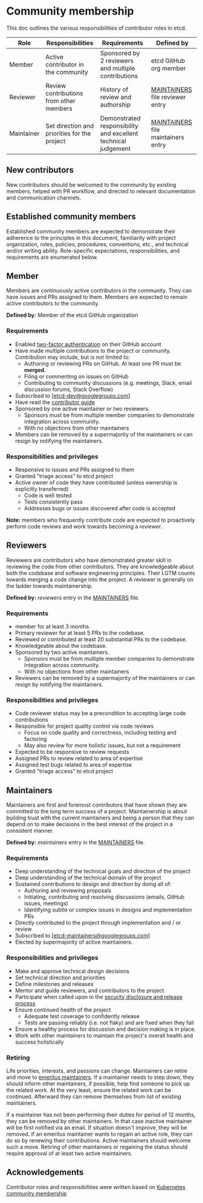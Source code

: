 # Community membership

This doc outlines the various responsibilities of contributor roles in etcd. 

| Role       | Responsibilities                             | Requirements                                                  | Defined by                           |
|------------|----------------------------------------------|---------------------------------------------------------------|--------------------------------------|
| Member     | Active contributor in the community          | Sponsored by 2 reviewers and multiple contributions           | etcd GitHub org member               |
| Reviewer   | Review contributions from other members      | History of review and authorship                              | [MAINTAINERS] file reviewer entry    |
| Maintainer | Set direction and priorities for the project | Demonstrated responsibility and excellent technical judgement | [MAINTAINERS] file maintainers entry |

## New contributors

New contributors should be welcomed to the community by existing members,
helped with PR workflow, and directed to relevant documentation and
communication channels.

## Established community members

Established community members are expected to demonstrate their adherence to the
principles in this document, familiarity with project organization, roles,
policies, procedures, conventions, etc., and technical and/or writing ability.
Role-specific expectations, responsibilities, and requirements are enumerated
below.

## Member

Members are continuously active contributors in the community.  They can have
issues and PRs assigned to them. Members are expected to remain active 
contributors to the community.

**Defined by:** Member of the etcd GitHub organization

### Requirements

- Enabled [two-factor authentication] on their GitHub account
- Have made multiple contributions to the project or community.  Contribution may include, but is not limited to:
    - Authoring or reviewing PRs on GitHub. At least one PR must be **merged**.
    - Filing or commenting on issues on GitHub
    - Contributing to community discussions (e.g. meetings, Slack, email discussion
      forums, Stack Overflow)
- Subscribed to [etcd-dev@googlegroups.com]
- Have read the [contributor guide]
- Sponsored by one active maintainer or two reviewers.
    - Sponsors must be from multiple member companies to demonstrate integration across community.
    - With no objections from other maintainers
- Members can be removed by a supermajority of the maintainers or can resign by notifying
  the maintainers.

### Responsibilities and privileges

- Responsive to issues and PRs assigned to them
- Granted "triage access" to etcd project
- Active owner of code they have contributed (unless ownership is explicitly transferred)
    - Code is well tested
    - Tests consistently pass
    - Addresses bugs or issues discovered after code is accepted

**Note:** members who frequently contribute code are expected to proactively
perform code reviews and work towards becoming a *reviewer*.

## Reviewers

Reviewers are contributors who have demonstrated greater skill in
reviewing the code from other contributors. They are knowledgeable about both 
the codebase and software engineering principles. Their LGTM counts towards
merging a code change into the project. A reviewer is generally on the ladder towards
maintainership. 

**Defined by:** *reviewers* entry in the [MAINTAINERS] file.

### Requirements

- member for at least 3 months.
- Primary reviewer for at least 5 PRs to the codebase.
- Reviewed or contributed at least 20 substantial PRs to the codebase.
- Knowledgeable about the codebase.
- Sponsored by two active maintainers.
    - Sponsors must be from multiple member companies to demonstrate integration across community.
    - With no objections from other maintainers
- Reviewers can be removed by a supermajority of the maintainers or can resign by notifying
  the maintainers.

### Responsibilities and privileges

- Code reviewer status may be a precondition to accepting large code contributions
- Responsible for project quality control via code reviews
    - Focus on code quality and correctness, including testing and factoring
    - May also review for more holistic issues, but not a requirement
- Expected to be responsive to review requests
- Assigned PRs to review related to area of expertise
- Assigned test bugs related to area of expertise
- Granted "triage access" to etcd project

## Maintainers

Maintainers are first and foremost contributors that have shown they
are committed to the long term success of a project. Maintainership is about building
trust with the current maintainers and being a person that they can
depend on to make decisions in the best interest of the project in a consistent manner.

**Defined by:** *maintainers* entry in the [MAINTAINERS] file.

### Requirements

- Deep understanding of the technical goals and direction of the project
- Deep understanding of the technical domain of the project
- Sustained contributions to design and direction by doing all of:
    - Authoring and reviewing proposals
    - Initiating, contributing and resolving discussions (emails, GitHub issues, meetings)
    - Identifying subtle or complex issues in designs and implementation PRs
- Directly contributed to the project through implementation and / or review
- Subscribed to [etcd-maintainers@googlegroups.com]
- Elected by supermajority of active maintainers.

### Responsibilities and privileges

- Make and approve technical design decisions
- Set technical direction and priorities
- Define milestones and releases
- Mentor and guide reviewers, and contributors to the project.
- Participate when called upon in the [security disclosure and release process]
- Ensure continued health of the project
    - Adequate test coverage to confidently release
    - Tests are passing reliably (i.e. not flaky) and are fixed when they fail
- Ensure a healthy process for discussion and decision making is in place.
- Work with other maintainers to maintain the project's overall health and success holistically

### Retiring

Life priorities, interests, and passions can change. Maintainers can retire and
move to [emeritus maintainers]. If a maintainer needs to step down, they should
inform other maintainers, if possible, help find someone to pick up the related
work. At the very least, ensure the related work can be continued. Afterward
they can remove themselves from list of existing maintainers.

If a maintainer has not been performing their duties for period of 12 months,
they can be removed by other maintainers. In that case inactive maintainer will
be first notified via an email. If situation doesn't improve, they will be
removed. If an emeritus maintainer wants to regain an active role, they can do
so by renewing their contributions. Active maintainers should welcome such a move.
Retiring of other maintainers or regaining the status should require approval
of at least two active maintainers.

## Acknowledgements

Contributor roles and responsibilities were written based on [Kubernetes community membership]

[MAINTAINERS]: /MAINTAINERS
[contributor guide]: /CONTRIBUTING.md
[Kubernetes community membership]: https://github.com/kubernetes/community/blob/master/community-membership.md
[emeritus maintainers]: /README.md#etcd-emeritus-maintainers
[security disclosure and release process]: /security/README.md
[two-factor authentication]: https://docs.github.com/en/authentication/securing-your-account-with-two-factor-authentication-2fa/about-two-factor-authentication